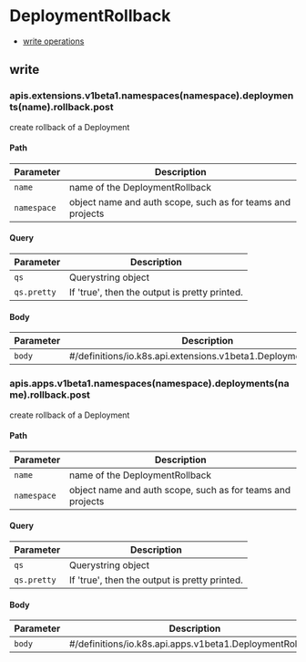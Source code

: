 # DeploymentRollback

* [write operations](#write)

## write

### apis.extensions.v1beta1.namespaces(namespace).deployments(name).rollback.post

create rollback of a Deployment

#### Path

| Parameter | Description |
| --------- | ----------- |
| `name` | name of the DeploymentRollback |
| `namespace` | object name and auth scope, such as for teams and projects |

#### Query

| Parameter | Description |
| --------- | ----------- |
| `qs` | Querystring object |
| `qs.pretty` | If &#39;true&#39;, then the output is pretty printed. |

#### Body

| Parameter | Description |
| --------- | ----------- |
| `body` | #&#x2F;definitions&#x2F;io.k8s.api.extensions.v1beta1.DeploymentRollback |

### apis.apps.v1beta1.namespaces(namespace).deployments(name).rollback.post

create rollback of a Deployment

#### Path

| Parameter | Description |
| --------- | ----------- |
| `name` | name of the DeploymentRollback |
| `namespace` | object name and auth scope, such as for teams and projects |

#### Query

| Parameter | Description |
| --------- | ----------- |
| `qs` | Querystring object |
| `qs.pretty` | If &#39;true&#39;, then the output is pretty printed. |

#### Body

| Parameter | Description |
| --------- | ----------- |
| `body` | #&#x2F;definitions&#x2F;io.k8s.api.apps.v1beta1.DeploymentRollback |

